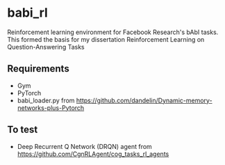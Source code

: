 # babi_rl
Reinforcement learning environment for Facebook Research's bAbI tasks. This formed the basis for my dissertation Reinforcement Learning on Question-Answering Tasks

## Requirements
- Gym
- PyTorch
- babi_loader.py from https://github.com/dandelin/Dynamic-memory-networks-plus-Pytorch

## To test
- Deep Recurrent Q Network (DRQN) agent from https://github.com/CgnRLAgent/cog_tasks_rl_agents
